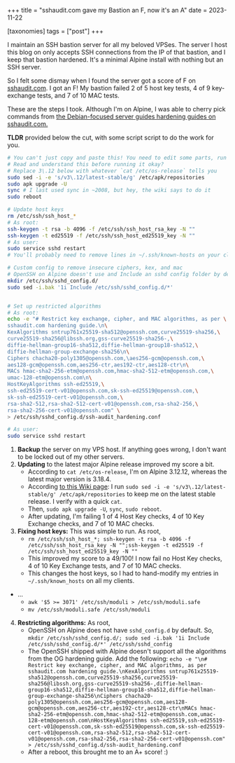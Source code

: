 +++
title = "sshaudit.com gave my Bastion an F, now it's an A"
date = 2023-11-22

[taxonomies]
tags = ["post"]
+++

I maintain an SSH bastion server for all my beloved VPSes. The server I host this blog on only accepts SSH connections from the IP of that bastion, and I keep that bastion hardened. It's a minimal Alpine install with nothing but an SSH server.

So I felt some dismay when I found the server got a score of F on [sshaudit.com](https://www.sshaudit.com/). I got an F! My bastion failed 2 of 5 host key tests, 4 of 9 key-exchange tests, and 7 of 10 MAC tests. 

These are the steps I took. Although I'm on Alpine, I was able to cherry pick commands from [the Debian-focused server guides hardening guides on sshaudit.com.](https://www.ssh-audit.com/hardening_guides.html)

**TLDR** provided below the cut, with some script script to do the work for you.

<!-- more -->

```sh
# You can't just copy and paste this! You need to edit some parts, run some parts as su and some parts as user, etc.
# Read and understand this before running it okay?
# Replace 3\.12 below with whatever `cat /etc/os-release` tells you
sudo sed -i -e 's/v3\.12/latest-stable/g' /etc/apk/repositories
sudo apk upgrade -U
sync # I last used sync in ~2008, but hey, the wiki says to do it
sudo reboot

# Update host keys
rm /etc/ssh/ssh_host_*
# As root:
ssh-keygen -t rsa -b 4096 -f /etc/ssh/ssh_host_rsa_key -N ""
ssh-keygen -t ed25519 -f /etc/ssh/ssh_host_ed25519_key -N ""
# As user:
sudo service sshd restart
# You'll probably need to remove lines in ~/.ssh/known-hosts on your client machines

# Custom config to remove insecure ciphers, kex, and mac
# OpenSSH on Alpine doesn't use and Include an sshd config folder by default, so make one
mkdir /etc/ssh/sshd_config.d/
sudo sed -i.bak '1i Include /etc/ssh/sshd_config.d/*'


# Set up restricted algorithms
# As root:
echo -e "# Restrict key exchange, cipher, and MAC algorithms, as per \
sshaudit.com hardening guide.\n\
KexAlgorithms sntrup761x25519-sha512@openssh.com,curve25519-sha256,\
curve25519-sha256@libssh.org,gss-curve25519-sha256-,\
diffie-hellman-group16-sha512,diffie-hellman-group18-sha512,\
diffie-hellman-group-exchange-sha256\n\
Ciphers chacha20-poly1305@openssh.com,\aes256-gcm@openssh.com,\
aes128-gcm@openssh.com,aes256-ctr,aes192-ctr,aes128-ctr\n\
MACs hmac-sha2-256-etm@openssh.com,hmac-sha2-512-etm@openssh.com,\
umac-128-etm@openssh.com\n\
HostKeyAlgorithms ssh-ed25519,\
ssh-ed25519-cert-v01@openssh.com,sk-ssh-ed25519@openssh.com,\
sk-ssh-ed25519-cert-v01@openssh.com,\
rsa-sha2-512,rsa-sha2-512-cert-v01@openssh.com,rsa-sha2-256,\
rsa-sha2-256-cert-v01@openssh.com" \
> /etc/ssh/sshd_config.d/ssh-audit_hardening.conf

# As user:
sudo service sshd restart
```


1. **Backup** the server on my VPS host. If anything goes wrong, I don't want to be locked out of my other servers.
2. **Updating** to the latest major Alpine release improved my score a bit.
    - According to `cat /etc/os-release`, I'm on Alpine 3.12.12, whereas the latest major version is 3.18.4.
    - According [to this Wiki page](https://wiki.alpinelinux.org/wiki/Include:Upgrading_to_latest_release): I run `sudo sed -i -e 's/v3\.12/latest-stable/g' /etc/apk/repositories` to keep me on the latest stable release. I verify with a quick `cat`.
    - Then, `sudo apk upgrade -U`, `sync`, `sudo reboot`.
    - After updating, I'm failing 1 of 4 Host Key checks, 4 of 10 Key Exchange checks, and 7 of 10 MAC checks.
3. **Fixing host keys:** This was simple to run. As root,
    - `rm /etc/ssh/ssh_host_*; ssh-keygen -t rsa -b 4096 -f /etc/ssh/ssh_host_rsa_key -N "";ssh-keygen -t ed25519 -f /etc/ssh/ssh_host_ed25519_key -N ""`
    - This improved my score to a 49/100! I now fail no Host Key checks, 4 of 10 Key Exchange tests, and 7 of 10 MAC checks.
    - This changes the host keys, so I had to hand-modify my entries in `~/.ssh/known_hosts` on all my clients. 
- ...
    - `awk '$5 >= 3071' /etc/ssh/moduli > /etc/ssh/moduli.safe`
    - `mv /etc/ssh/moduli.safe /etc/ssh/moduli`
4. **Restricting algorithms:** As root,
    - OpenSSH on Alpine does not have `sshd_config.d` by default. So, `mkdir /etc/ssh/sshd_config.d/; sudo sed -i.bak '1i Include /etc/ssh/sshd_config.d/*' /etc/ssh/sshd_config`
    - The OpenSSH shipped with Alpine doesn't support all the algorithms from the OG hardening guide. Add the following: ```echo -e "\n# Restrict key exchange, cipher, and MAC algorithms, as per sshaudit.com hardening guide.\nKexAlgorithms sntrup761x25519-sha512@openssh.com,curve25519-sha256,curve25519-sha256@libssh.org,gss-curve25519-sha256-,diffie-hellman-group16-sha512,diffie-hellman-group18-sha512,diffie-hellman-group-exchange-sha256\nCiphers chacha20-poly1305@openssh.com,aes256-gcm@openssh.com,aes128-gcm@openssh.com,aes256-ctr,aes192-ctr,aes128-ctr\nMACs hmac-sha2-256-etm@openssh.com,hmac-sha2-512-etm@openssh.com,umac-128-etm@openssh.com\nHostKeyAlgorithms ssh-ed25519,ssh-ed25519-cert-v01@openssh.com,sk-ssh-ed25519@openssh.com,sk-ssh-ed25519-cert-v01@openssh.com,rsa-sha2-512,rsa-sha2-512-cert-v01@openssh.com,rsa-sha2-256,rsa-sha2-256-cert-v01@openssh.com" > /etc/ssh/sshd_config.d/ssh-audit_hardening.conf```
    - After a reboot, this brought me to an A+ score! :)